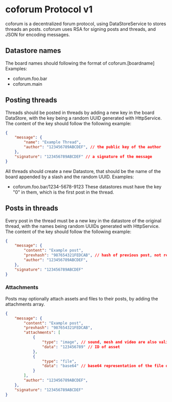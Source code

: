 # coforum Protocol v1
coforum is a decentralized forum protocol, using DataStoreService to stores threads an posts. coforum uses RSA for signing posts and threads, and JSON for encoding messages.

## Datastore names
The board names should following the format of coforum.[boardname]
Examples:
* coforum.foo.bar
* coforum.main

## Posting threads
Threads should be posted in threads by adding a new key in the board DataStore, with the key being a random UUID generated with HttpService. The content of the key should follow the following example:
```json
{
	"message": {
		"name": "Example Thread",
		"author": "123456789ABCDEF", // the public key of the author
	},
	"signature": "123456789ABCDEF" // a signature of the message
}
```
All threads should create a new Datastore, that should be the name of the board appended by a slash and the random UUID. Examples:
* coforum.foo.bar/1234-5678-9123
These datastores must have the key "0" in them, which is the first post in the thread.

## Posts in threads
Every post in the thread must be a new key in the datastore of the original thread, with the names being random UUIDs generated with HttpService. The content of the key should follow the following example:
```json
{
	"message": {
		"content": "Example post",
		"prevhash": "987654321FEDCAB", // hash of previous post, not required if first message
		"author": "123456789ABCDEF",
	},
	"signature": "123456789ABCDEF"
}
```

### Attachments
Posts may optionally attach assets and files to their posts, by adding the attachments array.
```json
{
	"message": {
		"content": "Example post",
		"prevhash": "987654321FEDCAB",
		"attachments": [
			{
				"type": "image", // sound, mesh and video are also valid asset types
				"data": "123456789" // ID of asset
			},
			{
				"type": "file",
				"data": "base64" // base64 representation of the file data
			}
		],
		"author": "123456789ABCDEF",
	},
	"signature": "123456789ABCDEF"
}
```